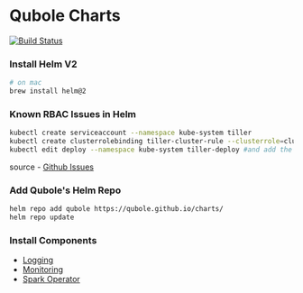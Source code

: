# Qubole Charts

[![Build Status](https://cloud.drone.io/api/badges/qubole/charts/status.svg)](https://cloud.drone.io/qubole/charts)

### Install Helm V2
```bash
# on mac
brew install helm@2
```

### Known RBAC Issues in Helm
```bash
kubectl create serviceaccount --namespace kube-system tiller
kubectl create clusterrolebinding tiller-cluster-rule --clusterrole=cluster-admin --serviceaccount=kube-system:tiller
kubectl edit deploy --namespace kube-system tiller-deploy #and add the line serviceAccount: tiller to spec/template/spec
```
source - [Github Issues](https://github.com/helm/helm/issues/2224)

### Add Qubole's Helm Repo
```bash
helm repo add qubole https://qubole.github.io/charts/
helm repo update
```

### Install Components

* [Logging](docs/logging.md)
* [Monitoring](docs/monitoring.md)
* [Spark Operator](docs/sparkoperator.md)
